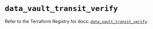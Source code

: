 # `data_vault_transit_verify`

Refer to the Terraform Registry for docs: [`data_vault_transit_verify`](https://registry.terraform.io/providers/hashicorp/vault/5.1.0/docs/data-sources/transit_verify).
